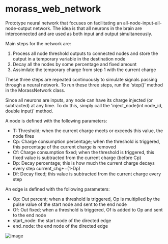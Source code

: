 # morass_web_network
Prototype neural network that focuses on facilitating an all-node-input-all-node-output network. The idea is that all neurons in the brain are interconnected and are used as both input and output simultaneously.

Main steps for the network are:
  1. Process all node threshold outputs to connected nodes and store the output in a temporary variable in the destination node
  2. Decay all the nodes by some percentage and fixed amount
  3. Assimilate the temporary charge from step 1 with the current charge

These three steps are repeated continuously to simulate signals passing through a neural network. To run these three steps, run the 'step()' method in the MorassNetwork class.

Since all neurons are inputs, any node can have its charge injected (or subtracted) at any time. To do this, simply call the 'inject_node(int node_id, double input)' method.

A node is defined with the following parameters:
  - T: Threshold; when the current charge meets or exceeds this value, the node fires
  - Cp: Charge consumption percentage; when the threshold is triggered, this percentage of the current charge is removed
  - Cf: Charge consumption fixed; when the threshold is triggered, this fixed value is subtracted from the current charge (before Cp)
  - Dp: Decay percentage; this is how much the current charge decays every step current_chg*=(1-Dp)
  - Df: Decay fixed; this value is subtracted from the current charge every step

An edge is defined with the following parameters:
  - Op: Out percent; when a threshold is triggered, Op is multiplied by the pulse value of the start node and sent to the end node
  - Of: Out fixed; when a threshold is triggered, Of is added to Op and sent to the end node
  - start_node: the start node of the directed edge
  - end_node: the end node of the directed edge

![image](https://i.imgur.com/xgYXSEX.png)
